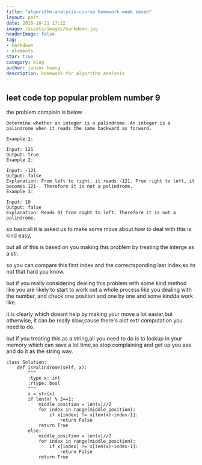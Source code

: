 ```yaml
---
title: "algorithm-analysis-course homework week seven"
layout: post
date: 2018-10-21 17:22
image: /assets/images/markdown.jpg
headerImage: false
tag:
- markdown
- elements
star: true
category: blog
author: junior huang
description: homework for algorithm analysis
---
```


## leet code top popular problem number 9

the problem complain is below
```
Determine whether an integer is a palindrome. An integer is a palindrome when it reads the same backward as forward.

Example 1:

Input: 121
Output: true
Example 2:

Input: -121
Output: false
Explanation: From left to right, it reads -121. From right to left, it becomes 121-. Therefore it is not a palindrome.
Example 3:

Input: 10
Output: false
Explanation: Reads 01 from right to left. Therefore it is not a palindrome.
```

so basicall it is asked us to make some move about how to deal with this is kind easy,

but all of this is based on you making this problem by treating the interge as a str.

so you can compare this first index and the correctsponding last index,so its not that hard you know.

but if you really considering dealing this problem with some kind method like you are likely to start to work out a whole process like you dealing with the number, and check one position and one by one and some kindda work like.

it is clearly which doesnt help by making your move a lot easier,but otherwise, it can be really slow,cause there's alot extr computation you need to do.

but if you treating this as a string,all you need to do is to lookup in your memory which can save a lot time,so stop complaining and get up you ass and do it as the string way.

```
class Solution:
    def isPalindrome(self, x):
        """
        :type x: int
        :rtype: bool
        """
        x = str(x)
        if len(x) % 2==1:
            middle_position = len(x)//2
            for index in range(middle_position):
                if x[index] != x[len(x)-index-1]:
                    return False
            return True
        else:
            middle_position = len(x)//2
            for index in range(middle_position):
                if x[index] != x[len(x)-index-1]:
                    return False
            return True
        
```
